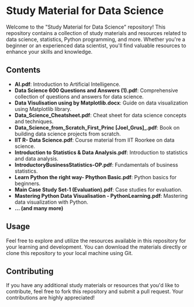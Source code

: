 # Study Material for Data Science

Welcome to the "Study Material for Data Science" repository! This repository contains a collection of study materials and resources related to data science, statistics, Python programming, and more. Whether you're a beginner or an experienced data scientist, you'll find valuable resources to enhance your skills and knowledge.

## Contents

- **AI.pdf**: Introduction to Artificial Intelligence.
- **Data Science 600 Questions and Answers (1).pdf**: Comprehensive collection of questions and answers for data science.
- **Data Visulisation using by Matplotlib.docx**: Guide on data visualization using Matplotlib library.
- **Data_Science_Cheatsheet.pdf**: Cheat sheet for data science concepts and techniques.
- **Data_Science_from_Scratch_First_Princ [Joel_Grus]_.pdf**: Book on building data science projects from scratch.
- **IIT R- Data Science.pdf**: Course material from IIT Roorkee on data science.
- **Introduction to Statistics & Data Analysis.pdf**: Introduction to statistics and data analysis.
- **IntroductoryBusinessStatistics-OP.pdf**: Fundamentals of business statistics.
- **Learn Python the right way- Phython Basic.pdf**: Python basics for beginners.
- **Main Case Study Set-1 (Evaluation).pdf**: Case studies for evaluation.
- **Mastering Python Data Visualisation - PythonLearning.pdf**: Mastering data visualization with Python.
- **... (and many more)**

## Usage

Feel free to explore and utilize the resources available in this repository for your learning and development. You can download the materials directly or clone this repository to your local machine using Git.

## Contributing

If you have any additional study materials or resources that you'd like to contribute, feel free to fork this repository and submit a pull request. Your contributions are highly appreciated!
